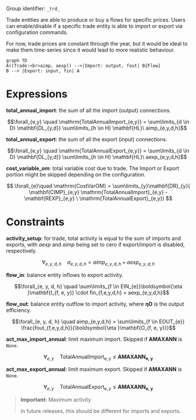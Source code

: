 Group identifier: `_trd_`

Trade entities are able to produce or buy a flows for specific prices. Users can enable/disable if a specific trade entity is able to import or export via configuration commands.

For now, trade prices are constant through the year, but it would be ideal to make them time-series since it would lead to more realistic behaviour.

```mermaid
graph TD
A((Trade:<br>aimp, aexp)) -->|Import: output, fout| B{Flow}
B --> |Export: input, fin| A
```


# Expressions

**total_annual_import**: the sum of all the import (output) connections.

$$\forall_{e,y} \quad \mathrm{TotalAnnualImport_{e,y}} = \sum\limits_{d \in D} \mathbf{DL_{y,d}} \sum\limits_{h \in H} \mathbf{HL}\ aimp_{e,y,d,h}$$

**total_annual_export**: the sum of all the export (input) connections.

$$\forall_{e,y} \quad \mathrm{TotalAnnualExport_{e,y}} = \sum\limits_{d \in D} \mathbf{DL_{y,d}} \sum\limits_{h \in H} \mathbf{HL}\ aexp_{e,y,d,h}$$

**cost_variable_om**: total variable cost due to trade. The Import or Export portion might be skipped depending on the configuration.

$$
\forall_{e}\quad \mathrm{CostVarOM} = \sum\limits_{y}\mathbf{DR}_{y}( \mathbf{CIMP}_{e,y} \mathrm{TotalAnnualImport}_{e,y} - \mathbf{REXP}_{e,y} \ \mathrm{TotalAnnualExport}_{e,y})
$$

# Constraints  

**activity_setup**: for trade, total activity is equal to the sum of imports and exports, with $aexp$ and $aimp$ being set to cero if export/import is disabled, respectively.

$$\forall_{e,y,d,h} \quad a_{e,y,d,h} = aimp_{e,y,d,h} + aexp_{e,y,d,h}$$

**flow_in**: balance entity inflows to export activity.

$$\forall_{e, y, d, h} \quad \sum\limits_{f \in EIN_{e}}\boldsymbol{\eta }\mathbf{I_{f, e, y}} \cdot fin_{f,e,y,d,h} = aexp_{e,y,d,h}$$

**flow_out**: balance entity outflow to import activity, where $\boldsymbol{\eta }\mathbf{O}$ is the output efficiency.

$$\forall_{e, y, d, h} \quad aimp_{e,y,d,h} = \sum\limits_{f \in EOUT_{e}} \frac{fout_{f,e,y,d,h}}{\boldsymbol{\eta }\mathbf{O_{f, e, y}}}$$

**act_max_import_annual**: limit maximum import. Skipped if $\mathbf{AMAXANN}$ is `None`.

$$\forall_{e,y} \quad \mathrm{TotalAnnualImport_{e,y}} \le \mathbf{AMAXANN_{e,y}}$$

**act_max_export_annual**: limit maximum export. Skipped if $\mathbf{AMAXANN}$ is `None`.

$$\forall_{e,y} \quad \mathrm{TotalAnnualExport_{e,y}} \le \mathbf{AMAXANN_{e,y}}$$

>**Important:** Maximum activity
>
>In future releases, this should be different for imports and exports.
